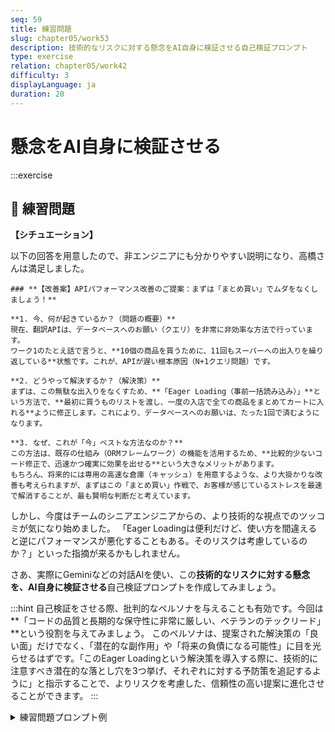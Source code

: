 ```yaml
---
seq: 59
title: 練習問題
slug: chapter05/work53
description: 技術的なリスクに対する懸念をAI自身に検証させる自己検証プロンプト
type: exercise
relation: chapter05/work42
difficulty: 3
displayLanguage: ja
duration: 20
---
```


# 懸念をAI自身に検証させる

:::exercise
## 📝 練習問題
**【シチュエーション】**

以下の回答を用意したので、非エンジニアにも分かりやすい説明になり、高橋さんは満足しました。
```
### **【改善案】APIパフォーマンス改善のご提案：まずは「まとめ買い」でムダをなくしましょう！**

**1. 今、何が起きているか？（問題の概要）**
現在、翻訳APIは、データベースへのお願い（クエリ）を非常に非効率な方法で行っています。
ワーク1のたとえ話で言うと、**10個の商品を買うために、11回もスーパーへの出入りを繰り返している**状態です。これが、APIが遅い根本原因（N+1クエリ問題）です。

**2. どうやって解決するか？（解決策）**
まずは、この無駄な出入りをなくすため、**「Eager Loading（事前一括読み込み）」**という方法で、**最初に買うものリストを渡し、一度の入店で全ての商品をまとめてカートに入れる**ように修正します。これにより、データベースへのお願いは、たった1回で済むようになります。

**3. なぜ、これが「今」ベストな方法なのか？**
この方法は、既存の仕組み（ORMフレームワーク）の機能を活用するため、**比較的少ないコード修正で、迅速かつ確実に効果を出せる**という大きなメリットがあります。
もちろん、将来的には専用の高速な倉庫（キャッシュ）を用意するような、より大掛かりな改善も考えられますが、まずはこの「まとめ買い」作戦で、お客様が感じているストレスを最速で解消することが、最も賢明な判断だと考えています。
```

しかし、今度はチームのシニアエンジニアからの、より技術的な視点でのツッコミが気になり始めました。
「Eager Loadingは便利だけど、使い方を間違えると逆にパフォーマンスが悪化することもある。そのリスクは考慮しているのか？」といった指摘が来るかもしれません。

さあ、実際にGeminiなどの対話AIを使い、この**技術的なリスクに対する懸念を、AI自身に検証させる**自己検証プロンプトを作成してみましょう。

:::hint
自己検証をさせる際、批判的なペルソナを与えることも有効です。今回は**「コードの品質と長期的な保守性に非常に厳しい、ベテランのテックリード」**という役割を与えてみましょう。
このペルソナは、提案された解決策の「良い面」だけでなく、「潜在的な副作用」や「将来の負債になる可能性」に目を光らせるはずです。「このEager Loadingという解決策を導入する際に、技術的に注意すべき潜在的な落とし穴を3つ挙げ、それぞれに対する予防策を追記するように」と指示することで、よりリスクを考慮した、信頼性の高い提案に進化させることができます。
:::

<details>
<summary>練習問題プロンプト例</summary>

```
ありがとうございます。非常に分かりやすくなりました。
最後に、技術的な観点からのレビューをお願いします。

あなたは、コードの品質と長期的な保守性に非常に厳しい、ベテランのテックリードです。
先ほどあなたが修正した提案書を読み、「Eager Loading」という解決策を導入する際に、技術的に注意すべき「潜在的な落とし穴」を3つ指摘してください。
そして、その落とし穴を避けるための具体的な対策を、提案書に追記する形で示してください。
```

**▼ AIによる出力例**
```
承知いたしました。テックリードとして、Eager Loading導入の潜在的な落とし穴と、その対策を指摘します。提案書に以下のセクションを追記することを推奨します。

### **4. 導入時に考慮すべき技術的リスクと対策**

Eager Loadingは強力な解決策ですが、導入には以下の点に注意が必要です。

**リスク1: 過剰なデータ取得（オーバーフェッチ）**
- **落とし穴**: 必要以上の関連データまで一括で取得してしまい、メモリ使用量が増大し、かえってパフォーマンスが悪化する可能性があります。
- **対策**: 取得する関連データを必要最小限に絞り込みます。また、コードレビュー時には、取得対象のデータ範囲が適切か、必ず確認するプロセスを設けます。

**リスク2: 複雑なクエリの生成**
- **落とし穴**: 複数の深い階層の関連を一度に取得しようとすると、ORMが非常に複雑で非効率なSQLクエリを生成してしまうことがあります。
- **対策**: Eager Loadingを適用するのは、原則として1階層から2階層までの関連に限定します。それ以上に複雑な場合は、クエリを分割するか、別の最適化手法を検討します。

**リスク3: 仕様変更への追従漏れ**
- **落とし穴**: 将来的に関連データの持ち方が変更された際に、Eager Loading部分の修正を忘れ、意図せずN+1クエリが再発する可能性があります。
- **対策**: 該当箇所のコードに、なぜEager Loadingを適用しているのか、その背景と注意点をコメントとして明記します。また、定期的なパフォーマンス監視で、クエリ数が異常に増加していないかをチェックする仕組みを導入します。
```
</details>
